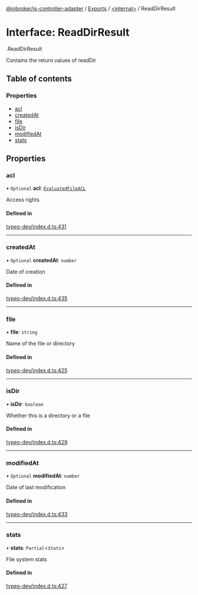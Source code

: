 [@iobroker/js-controller-adapter](../README.md) / [Exports](../modules.md) / [<internal\>](../modules/internal_.md) / ReadDirResult

# Interface: ReadDirResult

[<internal>](../modules/internal_.md).ReadDirResult

Contains the return values of readDir

## Table of contents

### Properties

- [acl](internal_.ReadDirResult.md#acl)
- [createdAt](internal_.ReadDirResult.md#createdat)
- [file](internal_.ReadDirResult.md#file)
- [isDir](internal_.ReadDirResult.md#isdir)
- [modifiedAt](internal_.ReadDirResult.md#modifiedat)
- [stats](internal_.ReadDirResult.md#stats)

## Properties

### acl

• `Optional` **acl**: [`EvaluatedFileACL`](internal_.EvaluatedFileACL.md)

Access rights

#### Defined in

[types-dev/index.d.ts:431](https://github.com/ioBroker/ioBroker.js-controller/blob/777a3aab/packages/types-dev/index.d.ts#L431)

___

### createdAt

• `Optional` **createdAt**: `number`

Date of creation

#### Defined in

[types-dev/index.d.ts:435](https://github.com/ioBroker/ioBroker.js-controller/blob/777a3aab/packages/types-dev/index.d.ts#L435)

___

### file

• **file**: `string`

Name of the file or directory

#### Defined in

[types-dev/index.d.ts:425](https://github.com/ioBroker/ioBroker.js-controller/blob/777a3aab/packages/types-dev/index.d.ts#L425)

___

### isDir

• **isDir**: `boolean`

Whether this is a directory or a file

#### Defined in

[types-dev/index.d.ts:429](https://github.com/ioBroker/ioBroker.js-controller/blob/777a3aab/packages/types-dev/index.d.ts#L429)

___

### modifiedAt

• `Optional` **modifiedAt**: `number`

Date of last modification

#### Defined in

[types-dev/index.d.ts:433](https://github.com/ioBroker/ioBroker.js-controller/blob/777a3aab/packages/types-dev/index.d.ts#L433)

___

### stats

• **stats**: `Partial`<`Stats`\>

File system stats

#### Defined in

[types-dev/index.d.ts:427](https://github.com/ioBroker/ioBroker.js-controller/blob/777a3aab/packages/types-dev/index.d.ts#L427)
